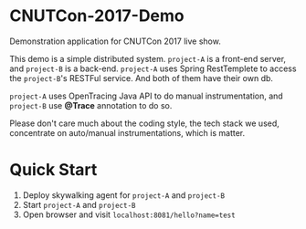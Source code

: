 # CNUTCon-2017-Demo
Demonstration application for CNUTCon 2017 live show.

This demo is a simple distributed system. `project-A` is a front-end server, and `project-B` is a back-end. `project-A` uses Spring RestTemplete to access the `project-B`'s RESTFul service. And both of them have their own db.

`project-A` uses OpenTracing Java API to do manual instrumentation, and `project-B` use **@Trace** annotation to do so.

Please don't care much about the coding style, the tech stack we used, concentrate on auto/manual instrumentations, which is matter.

# Quick Start

1. Deploy skywalking agent for `project-A` and `project-B`
1. Start `project-A` and `project-B`
1. Open browser and visit `localhost:8081/hello?name=test`
